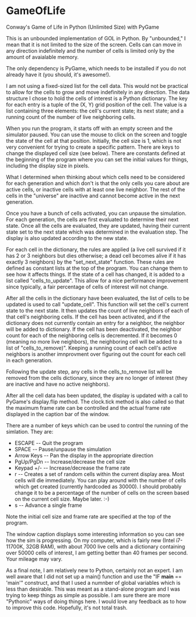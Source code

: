 # GameOfLife
Conway's Game of Life in Python (Unlimited Size) with PyGame

This is an unbounded implementation of GOL in Python. By "unbounded," I mean that it is not limited to the size of the screen. Cells can can move in any direction indefinitely and the number of cells is limited only by the amount of avaialable memory.

The only dependency is PyGame, which needs to be installed if you do not already have it (you should, it's awesome!).

I am not using a fixed-sized list for the cell data. This would not be practical to allow for the cells to grow and move indefinitely in any direction. The data structure I chose to hold the cells of interest is a Python dictionary. The key for each entry is a tuple of the (X, Y) grid position of the cell. The value is a list containing three elements: the cell's current state; its next state; and a running count of the number of live neighboring cells.

When you run the program, it starts off with an empty screen and the simulator paused. You can use the mouse to click on the screen and toggle the state of the cell at that position. Initially, the cell size is 1, which is not very convenient for trying to create a specific pattern. There are keys to change the displayed cell size (see below). There are constants defined at the beginning of the program where you can set the initial values for things, including the display size in pixels.

What I determined when thinking about which cells need to be considered for each generation and which don't is that the only cells you care about are active cells, or inactive cells with at least one live neighbor. The rest of the cells in the "universe" are inactive and cannot become active in the next generation.

Once you have a bunch of cells activated, you can unpause the simulation. For each generation, the cells are first evaluated to determine their next state. Once all the cells are evaluated, they are updated, having their current state set to the next state which was determined in the evaluation step. The display is also updated according to the new state.

For each cell in the dictionary, the rules are applied (a live cell survived if it has 2 or 3 neighbors but dies otherwise; a dead cell becomes alive if it has exactly 3 neighbors) by the "set_next_state" function. These rules are defined as constant lists at the top of the program. You can change them to see how it affects things. If the state of a cell has changed, it is added to a list called "cells_to_update". This allow for a nice performance improvement since typically, a fair percentage of cells of interest will not change.

After all the cells in the dictionary have been evaluated, the list of cells to be updated is used to call "update_cell". This function will set the cell's current state to the next state. It then updates the count of live neighbors of each of that cell's neighboring cells. If the cell has been activated, and if the dictionary does not currently contain an entry for a neighbor, the neighbor will be added to dictionary. If the cell has been deactivated, the neighbor count for each of the neighboring cells is decremented. If it becomes 0 (meaning no more live neighbors), the neighboring cell will be added to a list of "cells_to_remove)". Keeping a running count of each cell's active neighbors is another imnprovment over figuring out the count for each cell in each generation.

Following the update step, any cells in the cells_to_remove list will be removed from the cells dictionary, since they are no longer of interest (they are inactive and have no active neighbors).

After all the cell data has been updated, the display is updated with a call to PyGame's display.flip method. The clock.tick method is also called so that the maximum frame rate can be controlled and the actual frame rate displayed in the caption bar of the window.

There are a number of keys which can be used to control the running of the simlation. They are:
* ESCAPE -- Quit the program
* SPACE -- Pause/unpause the simulation
* Arrow Keys -- Pan the display in the appropriate direction
* PgUp/PgDn -- Increase/decrease the cell size
* Keypad +/- -- Increase/decrease the frame rate
* r -- Creates a set of random cells within the current display area. Most cells will die immediately. You can play around with the number of cells which get created (currently hardcoded as 30000). I should probably change it to be a percentage of the number of cells on the screen based on the current cell size. Maybe later.  :-)
* s -- Advance a single frame

Note the initial cell size and frame rate are specified at the top of the program.

The window caption displays some interesting information so you can see how the sim is progressing. On my computer, which is fairly new (Intel i7-11700K, 32GB RAM), with about 7000 live cells and a dictionary containing over 50000 cells of interest, I am getting better than 40 frames per second. Your mileage may vary.

As a final note, I am relatively new to Python, certainly not an expert. I am well aware that I did not set up a main() function and use the "IF __main__ == 'main'" construct, and that I used a numnber of global variables which is less than desirable. This was meant as a stand-alone program and I was trying to keep things as simple as possible. I am sure there are more "Pythonic" ways of doing things here. I would love any feedback as to how to improve this code. Hopefully, it's not total trash.
